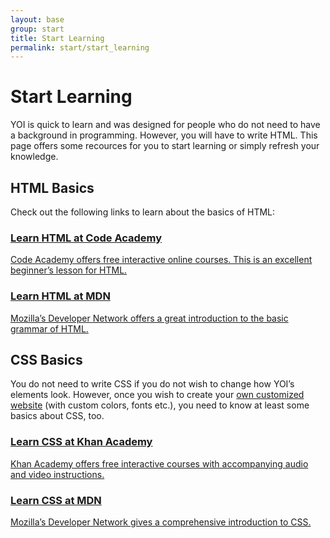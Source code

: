 ```yaml
---
layout: base
group: start
title: Start Learning
permalink: start/start_learning
---
```


# Start Learning

<p class="intro">YOI is quick to learn and was designed for people who do not need to have a background in programming. However, you will have to write HTML. This page offers some recources for you to start learning or simply refresh your knowledge.</p>

## HTML Basics

Check out the following links to learn about the basics of HTML:

<div class="flexGrid m-t-4">
    <div class="w-1-1 m-b-2 m--w-1-2 m--p-r-2 m--m-b-0">
        <a class="box h-20 p-4 tdcr-none hvr-bg-gray-25" href="https://www.codecademy.com/courses/web-beginner-en-HZA3b/0/1">
           <h3 class="tc-gray-8">Learn HTML at Code Academy</h3>
           <p class="fs-2 m-t-2 tc-gray-15">Code Academy offers free interactive online courses. This is an excellent beginner’s lesson for HTML.</p>
        </a>
    </div>
    <div class="w-1-1 m--w-1-2 m--p-l-2">
        <a class="box h-20 p-4 tdcr-none hvr-bg-gray-25" href="https://developer.mozilla.org/en-US/docs/Learn/Getting_started_with_the_web/HTML_basics">
           <h3 class="tc-gray-8">Learn HTML at MDN</h3>
           <p class="fs-2 m-t-2 tc-gray-15">Mozilla’s Developer Network offers a great introduction to the basic grammar of HTML.</p>
        </a>
    </div>
</div>

## CSS Basics

You do not need to write CSS if you do not wish to change how YOI’s elements look. However, once you wish to create your [own customized website](workflow/customizing.html) (with custom colors, fonts etc.), you need to know at least some basics about CSS, too.

<div class="flexGrid m-t-4">
    <div class="w-1-1 m-b-2 m--w-1-2 m--p-r-2 m--m-b-0">
        <a class="box h-20 p-4 tdcr-none hvr-bg-gray-25" href="https://www.khanacademy.org/computing/computer-programming/html-css/intro-to-css/p/css-basics">
           <h3 class="tc-gray-8">Learn CSS at Khan Academy</h3>
           <p class="fs-2 m-t-2 tc-gray-15">Khan Academy offers free interactive courses with accompanying audio and video instructions.</p>
        </a>
    </div>
    <div class="w-1-1 m--w-1-2 m--p-l-2">
        <a class="box h-20 p-4 tdcr-none hvr-bg-gray-25" href="https://developer.mozilla.org/en-US/docs/Learn/Getting_started_with_the_web/CSS_basics">
           <h3 class="tc-gray-8">Learn CSS at MDN</h3>
           <p class="fs-2 m-t-2 tc-gray-15">Mozilla’s Developer Network gives a comprehensive introduction to CSS.</p>
        </a>
    </div>
</div>